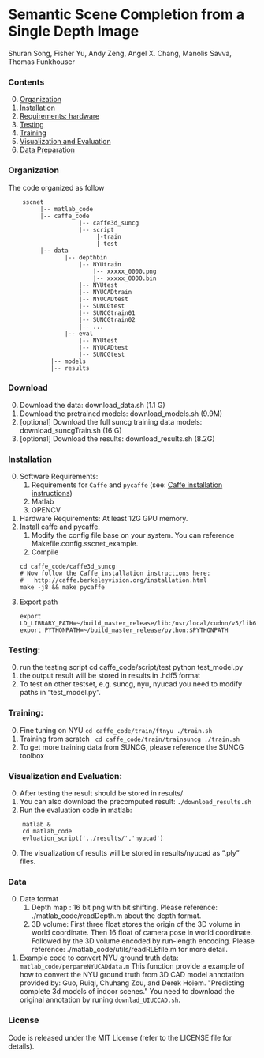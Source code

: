 # Semantic Scene Completion from a Single Depth Image
Shuran Song, Fisher Yu,  Andy Zeng,  Angel X. Chang,  Manolis Savva,  Thomas Funkhouser  


### Contents
0. [Organization](#organization)
0. [Installation](#installation)
0. [Requirements: hardware](#requirements-hardware)
0. [Testing](#testing)
0. [Training](#training)
0. [Visualization and Evaluation](#visualization-and-evaluation)
0. [Data Preparation](#data)



### Organization
The code organized as follow 
``` shell
    sscnet
         |-- matlab_code
         |-- caffe_code
                    |-- caffe3d_suncg
                    |-- script
                         |-train
                         |-test   
         |-- data
                |-- depthbin
                    |-- NYUtrain 
                        |-- xxxxx_0000.png
                        |-- xxxxx_0000.bin
                    |-- NYUtest
                    |-- NYUCADtrain
                    |-- NYUCADtest
                    |-- SUNCGtest
                    |-- SUNCGtrain01
                    |-- SUNCGtrain02
                    |-- ...
                |-- eval
                    |-- NYUtest
                    |-- NYUCADtest
                    |-- SUNCGtest
            |-- models
            |-- results
```
### Download 
0. Download the data: download_data.sh (1.1 G)
0. Download the pretrained models: download_models.sh (9.9M)
0. [optional] Download the full suncg training data models: download_suncgTrain.sh (16 G)
0. [optional] Download the results: download_results.sh (8.2G)


### Installation
0. Software Requirements: 
   1. Requirements for `Caffe` and `pycaffe` (see: [Caffe installation instructions](http://caffe.berkeleyvision.org/installation.html))
   2. Matlab
   3. OPENCV
0. Hardware Requirements:  At least 12G GPU memory.
0. Install caffe and pycaffe. 
    1. Modify the config file base on your system. You can reference Makefile.config.sscnet_example.
    2. Compile  
    ```Shell
    cd caffe_code/caffe3d_suncg
    # Now follow the Caffe installation instructions here:
    #   http://caffe.berkeleyvision.org/installation.html
    make -j8 && make pycaffe
    ```
0. Export path
    ```Shell 
    export LD_LIBRARY_PATH=~/build_master_release/lib:/usr/local/cudnn/v5/lib64:~/anaconda2/lib:$LD_LIBRARY_PATH
    export PYTHONPATH=~/build_master_release/python:$PYTHONPATH
    ```


### Testing:
0. run the testing script
    cd caffe_code/script/test
    python test_model.py
0. the output result will be stored in results in .hdf5 format
0. To test on other testset, e.g. suncg, nyu, nyucad you need to modify paths in “test_model.py”.
    


### Training:
0. Fine tuning on NYU 
    `cd caffe_code/train/ftnyu
      ./train.sh`
0. Training from scratch 
    ` cd caffe_code/train/trainsuncg
    ./train.sh`
0. To get more training data from SUNCG, please reference the SUNCG toolbox 
    


### Visualization and Evaluation:
0. After testing the result should be stored in results/
0. You can also download the precomputed result:
   `./download_results.sh`
0. Run the evaluation code in matlab:
``` shell 
    matlab &
    cd matlab_code
    evluation_script('../results/','nyucad')
```
0. The visualization of results will be stored in results/nyucad as “.ply” files.



### Data 
0. Date format 
    1. Depth map : 
        16 bit png with bit shifting.
        Please reference: ./matlab_code/readDepth.m about the depth format.
    2. 3D volume: 
        First three float stores the origin of the 3D volume in world coordinate.
        Then 16 float of camera pose in world coordinate.
        Followed by the 3D volume encoded by run-length encoding.
        Please reference: ./matlab_code/utils/readRLEfile.m for more detail.
0. Example code to convert NYU ground truth data: `matlab_code/perpareNYUCADdata.m` 
   This function provide a example of how to convert the NYU ground truth from 3D CAD model annotation provided by:
   Guo, Ruiqi, Chuhang Zou, and Derek Hoiem. "Predicting complete 3d models of indoor scenes."
   You need to download the original annotation by runing `downlad_UIUCCAD.sh`.  


### License
Code is released under the MIT License (refer to the LICENSE file for details).

    
